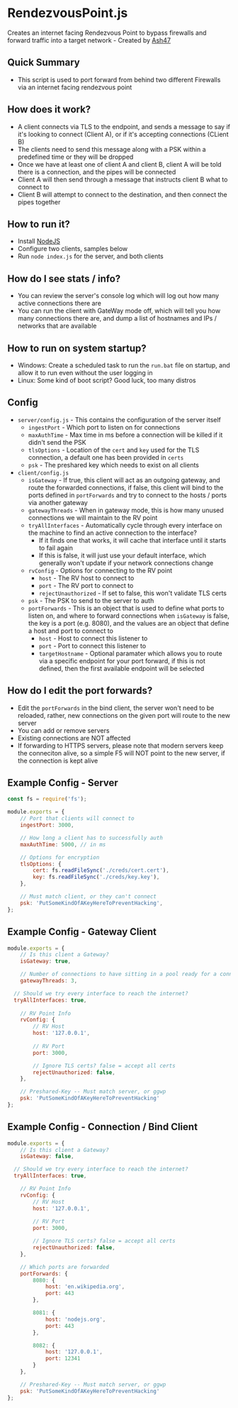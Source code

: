 RendezvousPoint.js
===================
Creates an internet facing Rendezvous Point to bypass firewalls and forward traffic into a target network - Created by [Ash47](https://GitHub.com/Ash47)

## Quick Summary
  - This script is used to port forward from behind two different Firewalls via an internet facing rendezvous point

## How does it work?
  - A client connects via TLS to the endpoint, and sends a message to say if it's looking to connect (Client A), or if it's accepting connections (CLient B)
  - The clients need to send this message along with a PSK within a predefined time or they will be dropped
  - Once we have at least one of client A and client B, client A will be told there is a connection, and the pipes will be connected
  - Client A will then send through a message that instructs client B what to connect to
  - Client B will attempt to connect to the destination, and then connect the pipes together

## How to run it?
  - Install [NodeJS](https://nodejs.org/en/)
  - Configure two clients, samples below
  - Run `node index.js` for the server, and both clients

## How do I see stats / info?
  - You can review the server's console log which will log out how many active connections there are
  - You can run the client with GateWay mode off, which will tell you how many connections there are, and dump a list of hostnames and IPs / networks that are available

## How to run on system startup?
  - Windows: Create a scheduled task to run the `run.bat` file on startup, and allow it to run even without the user logging in
  - Linux: Some kind of boot script? Good luck, too many distros

## Config
   - `server/config.js` - This contains the configuration of the server itself
     - `ingestPort` - Which port to listen on for connections
     - `maxAuthTime` - Max time in ms before a connection will be killed if it didn't send the PSK
     - `tlsOptions` - Location of the `cert` and `key` used for the TLS connection, a default one has been provided in `certs`
     - `psk` - The preshared key which needs to exist on all clients
  - `client/config.js`
    - `isGateway` - If true, this client will act as an outgoing gateway, and route the forwarded connections, if false, this client will bind to the ports defined in `portForwards` and try to connect to the hosts / ports via another gateway
    - `gatewayThreads` - When in gateway mode, this is how many unused connections we will maintain to the RV point
    - `tryAllInterfaces` - Automatically cycle through every interface on the machine to find an active connection to the interface?
      - If it finds one that works, it will cache that interface until it starts to fail again
      - If this is false, it will just use your default interface, which generally won't update if your network connections change
    - `rvConfig` - Options for connecting to the RV point
      - `host` - The RV host to connect to
      - `port` - The RV port to connect to
      - `rejectUnauthorized` - If set to false, this won't validate TLS certs
    - `psk` - The PSK to send to the server to auth
    - `portForwards` - This is an object that is used to define what ports to listen on, and where to forward connections when `isGateway` is false, the key is a port (e.g. 8080), and the values are an object that define a host and port to connect to
        - `host` - Host to connect this listener to
        - `port` - Port to connect this listener to
        - `targetHostname` - Optional paramater which allows you to route via a specific endpoint for your port forward, if this is not defined, then the first available endpoint will be selected

## How do I edit the port forwards?
  - Edit the `portForwards` in the bind client, the server won't need to be reloaded, rather, new connections on the given port will route to the new server
  - You can add or remove servers
  - Existing connections are NOT affected
  - If forwarding to HTTPS servers, please note that modern servers keep the conneciton alive, so a simple F5 will NOT point to the new server, if the connection is kept alive

## Example Config - Server
```javascript
const fs = require('fs');

module.exports = {
    // Port that clients will connect to
    ingestPort: 3000,

    // How long a client has to successfully auth
    maxAuthTime: 5000, // in ms

    // Options for encryption
    tlsOptions: {
        cert: fs.readFileSync('./creds/cert.cert'),
        key: fs.readFileSync('./creds/key.key'),
    },

    // Must match client, or they can't connect
    psk: 'PutSomeKindOfAKeyHereToPreventHacking',
};
```

## Example Config - Gateway Client

```javascript
module.exports = {
    // Is this client a Gateway?
	isGateway: true,

	// Number of connections to have sitting in a pool ready for a connection
	gatewayThreads: 3,

  // Should we try every interface to reach the internet?
  tryAllInterfaces: true,
    
    // RV Point Info
	rvConfig: {
        // RV Host
        host: '127.0.0.1',
        
        // RV Port
		port: 3000,

		// Ignore TLS certs? false = accept all certs
		rejectUnauthorized: false,
	},

	// Preshared-Key -- Must match server, or ggwp
	psk: 'PutSomeKindOfAKeyHereToPreventHacking'
};
```

## Example Config - Connection / Bind Client
```javascript
module.exports = {
    // Is this client a Gateway?
	isGateway: false,

  // Should we try every interface to reach the internet?
  tryAllInterfaces: true,

	// RV Point Info
	rvConfig: {
        // RV Host
        host: '127.0.0.1',
        
        // RV Port
		port: 3000,

		// Ignore TLS certs? false = accept all certs
		rejectUnauthorized: false,
	},

    // Which ports are forwarded
	portForwards: {
		8080: {
			host: 'en.wikipedia.org',
			port: 443
		},

		8081: {
			host: 'nodejs.org',
			port: 443
		},

		8082: {
			host: '127.0.0.1',
			port: 12341
		}
	},

	// Preshared-Key -- Must match server, or ggwp
	psk: 'PutSomeKindOfAKeyHereToPreventHacking'
};
```